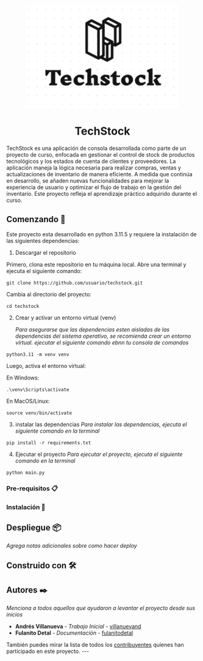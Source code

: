 
<p align="center">
  <img src="Logo.png" alt="Logo de TechStock" width="400">
</p>

<h1 style="text-align: center;">TechStock</h1>

TechStock es una aplicación de consola desarrollada como parte de un proyecto de curso, enfocada en gestionar el control de stock de productos tecnológicos y los estados de cuenta de clientes y proveedores. La aplicación maneja la lógica necesaria para realizar compras, ventas y actualizaciones de inventario de manera eficiente. A medida que continúa en desarrollo, se añaden nuevas funcionalidades para mejorar la experiencia de usuario y optimizar el flujo de trabajo en la gestión del inventario. Este proyecto refleja el aprendizaje práctico adquirido durante el curso.

## Comenzando 🚀

Este proyecto esta desarrollado en python 3.11.5 y requiere la instalación de las siguientes dependencias:

1. Descargar el repositorio

Primero, clona este repositorio en tu máquina local. Abre una terminal y ejecuta el siguiente comando:

```
git clone https://github.com/usuario/techstock.git

```
Cambia al directorio del proyecto:

```
cd techstock

```


2. Crear y activar un entorno virtual (venv)

    *Para asegurarse que las dependencias esten aisladas de las dependencias del sistema operativo, se recomienda crear un entorno virtual.
    ejecutar el siguiente comando ebnn tu consola de comandos*

```
python3.11 -m venv venv

```

Luego, activa el entorno virtual:

En Windows:

```
.\venv\Scripts\activate

```

En MacOS/Linux:

```
source venv/bin/activate
```

3. instalar las dependencias
    *Para instalar las dependencias, ejecuta el siguiente comando en la terminal*

```
pip install -r requirements.txt
```
4. Ejecutar el proyecto
    *Para ejecutar el proyecto, ejecuta el siguiente comando en la terminal*

```
python main.py
``` 


### Pre-requisitos 📋



### Instalación 🔧





## Despliegue 📦

_Agrega notas adicionales sobre como hacer deploy_

## Construido con 🛠️


## Autores ✒️

_Menciona a todos aquellos que ayudaron a levantar el proyecto desde sus inicios_

* **Andrés Villanueva** - *Trabajo Inicial* - [villanuevand](https://github.com/villanuevand)
* **Fulanito Detal** - *Documentación* - [fulanitodetal](#fulanito-de-tal)

También puedes mirar la lista de todos los [contribuyentes](https://github.com/your/project/contributors) quíenes han participado en este proyecto. ---
